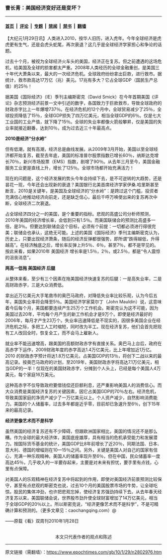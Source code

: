 ### 曹长青：美国经济变好还是变坏？

---

#### [首页](../../../..?n2802976) &nbsp;|&nbsp; [评论](../../../../../epoch-comment?n2802976) &nbsp;|&nbsp; [专题](../../../../../epoch-special?n2802976) &nbsp;|&nbsp; [禁闻](../../../../../epoch-news?n2802976) &nbsp;|&nbsp; [禁书](../../../../../books?n2802976) &nbsp;|&nbsp; [翻墙](https://github.com/gfw-breaker/nogfw/blob/master/README.md?n2802976)


<div class="post_content" id="artbody" itemprop="articleBody">
 <!-- article content begin -->
 <p>
  【大纪元1月29日讯】人类进入2010，按华人旧历，进入虎年。今年全球经济是虎虎更有生气，还是会虎头蛇尾，再次衰退？这几乎是全球经济学家担心和争论的话题。
 </p>
 <p>
  过去十个月，被视为全球经济火车头的美国，经济正在复苏。但之前遭遇的这场危机，给美国及全球的损害都太严重。2008年人类经历的全球金融重创，是美国三十年代大萧条以来，最大的一次经济危机。全球政府纷纷拿出巨款，进行救市。据统计，救市款高达17万亿（兆）美元。17兆有多大？它占全球GDP（国民生产总值）的25％！
 </p>
 <p>
  据美国《国际经济》（IE）季刊主编斯密克（David Smick）在今年首期美国《评论》杂志预测经济前景一文中引述的数字，各国致力于巨款救市，导致全球政府的财政赤字比上一年爆增737％。在经济危机的12个月中，全球贸易减少了25％，全球投资降低了15％，全球GDP损失了四万亿美元，相当全球GDP的6％。仅是七大工业国的工业产值，就下降了15％。全球的失业率都像火箭般攀昇，仅是美国的失业率就接近翻番，达到10％，成为过去近三十年最高点。
 </p>
 <p>
  <b>
   2010是经济“分水岭”
  </b>
 </p>
 <p>
  但有低潮，就有高潮，经济总是曲线发展。从2009年3月开始，美国以至全球经济都开始复苏，截至去年底，美国的标准普尔股票指数已增长60％，纳斯达克增长70％，新兴市场股票（EMS）指数，剧增了90％。从去年三月至今，美国金融服务工业更是直线上升，增长了125％。全球市场都开始充满活力！
 </p>
 <p>
  现在的问题是，这个经济发展的势头今年会持续下去，是不可逆转的大趋势，还是昙花一现，今年还会出现新的衰退？美国银行北美首席经济学家伊桑.哈里斯甚至断言，2010是关键年，是美国及全球经济的“分水岭”：是跨过这个门槛，投资者充满信心地推动经济向前走，还是缺乏信心，最后千呼万唤使出来的复苏再次中断，全球经济二次衰退。
 </p>
 <p>
  占全球经济四分之一的美国，是个重要的指标。悲观的高盛公司分析师预测，2010年美国的经济增长率，会低到只有1.5％。而美国联储会的预测比高盛多一倍，是3％。但要达到联储会这个目标，必须有个前提：一切都必须进行得很完美；联储会也承认，这绝无可能。上述的美国《国际经济》季刊主编斯密克认为，历史上，只要出现经济萧条，随后的经济反弹都很强势，即所谓“跌得越低，升得越高”。在经济触底之后，增长率反弹上升5％、6％，甚至7％，都不是罕见的。按此来看，如果2010年
  <ok href="https://www.epochtimes.com/gb/tag/%E7%BE%8E%E5%9B%BD%E7%BB%8F%E6%B5%8E.html">
   美国经济
  </ok>
  增长率是1.5％，2％，或2.5％，都是“令人震惊的沮丧消息”。
 </p>
 <p>
  <b>
   两高一低拖
   <ok href="https://www.epochtimes.com/gb/tag/%E7%BE%8E%E5%9B%BD%E7%BB%8F%E6%B5%8E.html">
    美国经济
   </ok>
   后腿
  </b>
 </p>
 <p>
  从整体来看，至少有三个因素在拖美国经济快速复苏的后腿：一是高失业率，二是高财政赤字，三是大众消费低。
 </p>
 <p>
  拿出近万亿美元大手笔救市的奥巴马政府，对降低失业率比较乐观，认为今后五年，美国失业率将会降至5％。美国经济学家莫尔丁（John Mauldin）说，这意味着今后每个月，美国都要连续产生25万个工作机会。斯密克认为这不可能，因为美国过去20年，平均每个月产生的新工作机会才是9万个。即使是经济最好的2006年，每月才产生23万个。失业率迅速降低是不现实的，因很多美国企业在经济危机之际，多把工人工时缩短，同时改为半工。现在经济复苏，他们会首先把现有工人改回全时，恢复全工，而不会马上雇新人。
 </p>
 <p>
  就业率不能迅速增高，跟美国的高额财政赤字有直接关系。奥巴马上台后，政府在高赤字下运作，2009财政年度的赤字高达1.4万亿美元，比上年增加近1万亿。2010 的财政赤字预计将达1.8万亿美元，占美国GDP的13％，将创下二战以来的最高记录。按奥巴马政府的计划，至2019年，美国财政赤字将高达7.1万亿美元，相当GDP的一半！仅现在的美国财政赤字，分摊到个人头上，已经是每个美国人4万美元，每个家庭16万美元。
 </p>
 <p>
  这种高赤字不仅导致政府要借钱偿还巨额利息，还严重影响美国人的消费信心。而大众消费是美国经济复苏的关键因素，因它占美国GDP的70％左右。经济危机，导致美国家庭的净资产减少了一万亿美元以上。个人资产减少，自然影响消费能力。美国的个人储蓄率，过去多年都是近乎零，目前却已急速升至6％，创下15年来的最高记录。
 </p>
 <p>
  <b>
   经济更像艺术而不是科学
  </b>
 </p>
 <p>
  虽然美国的经济复苏还有不少障碍，但跟欧洲国家相比，美国的情况还不是那么糟。作为全球的最大经济体，美国底座雄厚，具有相当的危机承受能力和发展潜力。按国际货币基金的统计，美国GDP比8年前增长了近20％，同期法国、日本、意大利、德国的增幅则在10—15％之间。另外，关键是美国人对自己的国家有信心，充满一种乐观精神。美国人的储蓄率现升至6％，但在中国，民众储蓄率一度高达45％，几乎收入的一半要存起来，主要是对未来有担忧，要手里有点钱，心里有点保障。
 </p>
 <p>
  对美国人的乐观精神在经济复苏中将起到的作用，即使对美国经济前景预测比较保守，甚至有点悲观的斯密克也说，过去10个月的美国股票市场的牛势，让全球吃惊。股民的集体冲劲，也许把悲观忘掉，使经济复苏强劲持续下去。从去年春天经济复苏以来，美国联储会说，世界股市劲升使全球财富增加了14万亿美元，相当于全球GDP的20％以上。所以斯密克说，“经济更像艺术而不是科学”，不是可精确计算和预测的。（更多文章见：caochangqing.com）@
 </p>
 <p>
  ——原载《看》双周刊2010年1月28日
  <br/>
  <font color="#ffffff">
   (http://www.dajiyuan.com)
  </font>
  <br/>
  <center>
   <font class="GY13">
    本文只代表作者的观点和陈述
   </font>
  </center>
 </p>
 <!-- article content end -->
 <div id="below_article_ad">
 </div>
</div>


---

原文链接（需翻墙）：https://www.epochtimes.com/gb/10/1/29/n2802976.htm